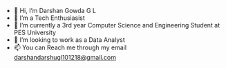 - 👋 Hi, I’m Darshan Gowda G L
- 👀 I’m a Tech Enthusiasist
- 🌱 I’m currently a 3rd year Computer Science and Engineering Student at PES University
- 💞️ I’m looking to work as a Data Analyst
- 📫 You can Reach me through my email darshandarshugl101218@gmail.com

<!---
darshandarshugl/darshandarshugl is a ✨ special ✨ repository because its `README.md` (this file) appears on your GitHub profile.
You can click the Preview link to take a look at your changes.
--->
